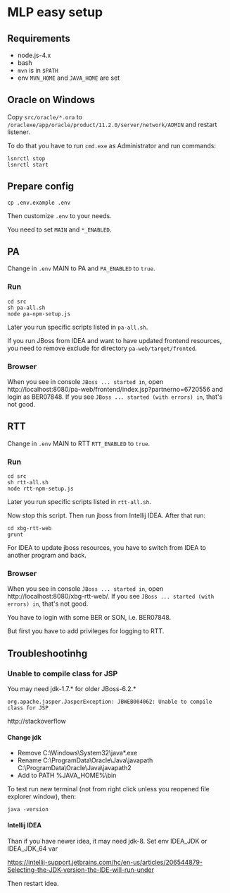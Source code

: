 # MLP easy setup

## Requirements

- node.js-4.x
- bash
- `mvn` is in `$PATH`
- env `MVN_HOME` and `JAVA_HOME` are set

## Oracle on Windows

Copy `src/oracle/*.ora` to `/oraclexe/app/oracle/product/11.2.0/server/network/ADMIN` and restart listener.

To do that you have to run `cmd.exe` as Administrator and run commands:

```
lsnrctl stop
lsnrctl start
```

## Prepare config

`cp .env.example .env`

Then customize `.env` to your needs.

You need to set `MAIN` and `*_ENABLED`.

## PA

Change in `.env` MAIN to PA and `PA_ENABLED` to `true`.

### Run

```
cd src
sh pa-all.sh
node pa-npm-setup.js
```

Later you run specific scripts listed in `pa-all.sh`.

If you run JBoss from IDEA and want to have updated frontend resources, you need to remove exclude for directory `pa-web/target/fronted`.

### Browser

When you see in console `JBoss ... started in`, open http://localhost:8080/pa-web/frontend/index.jsp?partnerno=6720556 and login as BER07848. If you see `JBoss ... started (with errors) in`, that's not good.

## RTT

Change in `.env` MAIN to RTT `RTT_ENABLED` to `true`.

### Run

```
cd src
sh rtt-all.sh
node rtt-npm-setup.js
```

Later you run specific scripts listed in `rtt-all.sh`.

Now stop this script. Then run jboss from Intellij IDEA. After that run:

```
cd xbg-rtt-web
grunt
```

For IDEA to update jboss resources, you have to switch from IDEA to another program and back.

### Browser

When you see in console `JBoss ... started in`, open http://localhost:8080/xbg-rtt-web/. If you see `JBoss ... started (with errors) in`, that's not good.

You have to login with some BER or SON, i.e. BER07848.

But first you have to add privileges for logging to RTT.

## Troubleshootinhg

### Unable to compile class for JSP

You may need jdk-1.7.* for older JBoss-6.2.*

`org.apache.jasper.JasperException: JBWEB004062: Unable to compile class for JSP`

http://stackoverflow

#### Change jdk

- Remove C:\Windows\System32\java*.exe
- Rename C:\ProgramData\Oracle\Java\javapath C:\ProgramData\Oracle\Java\javapath2
- Add to PATH %JAVA_HOME%\bin

To test run new terminal (not from right click unless you reopened file explorer window), then:

`java -version`


#### Intellij IDEA


Than if you have newer idea, it may need jdk-8. Set env IDEA_JDK or IDEA_JDK_64 var

https://intellij-support.jetbrains.com/hc/en-us/articles/206544879-Selecting-the-JDK-version-the-IDE-will-run-under

Then restart idea.

